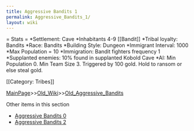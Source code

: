 ```yaml
---
title: Aggressive Bandits 1
permalink: Aggressive_Bandits_1/
layout: wiki
---
```

= Stats =
*Settlement: Cave
*Inhabitants 4-9 [[Bandit]]
*Tribal loyalty: Bandits
*Race: Bandits
*Building Style: Dungeon 
*Immigrant Interval: 1000
*Max Population = 10 
*Immigration: Bandit fighters frequency 1 
*Supplanted enemies: 10% found in supplanted Kobold Cave 
*AI: Min Population 0. Min Team Size 3. Triggered by 100 gold. Hold to ransom or else steal gold. 

[[Category: Tribes]]

[MainPage](/keeperrl_wiki/ "wikilink")>>[Old_Wiki](/keeperrl_wiki/Old_Wiki "wikilink")>>[Old_Aggressive_Bandits](/keeperrl_wiki/Old_Aggressive_Bandits "wikilink")

Other items in this section
-    [Aggressive Bandits 0](/keeperrl_wiki/Aggressive_Bandits_0 "wikilink")
-    [Aggressive Bandits 2](/keeperrl_wiki/Aggressive_Bandits_2 "wikilink")

